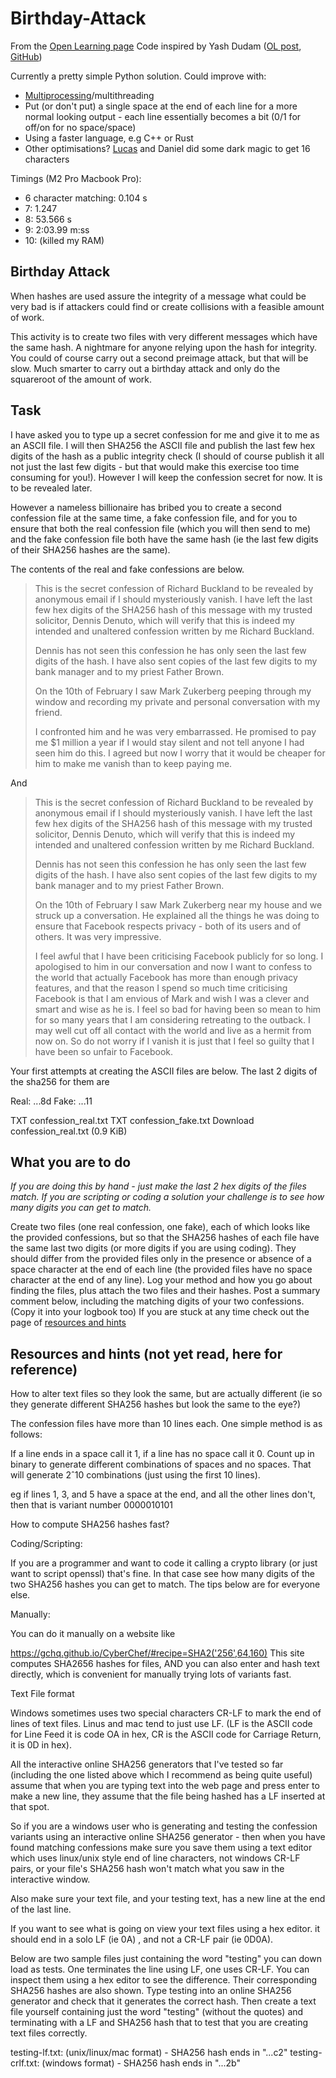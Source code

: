 # Birthday-Attack
From the [Open Learning page](https://www.openlearning.com/unswcyber/courses/security-engineering-23t3/activities/birthday/?cl=1)
Code inspired by Yash Dudam ([OL post](https://www.openlearning.com/u/yashdudam-s0swsx/blog/BirthdayAttack/), [GitHub](https://github.com/YashDudam/birthday-attack/blob/main/birthday_attack.py))

Currently a pretty simple Python solution. Could improve with:
- [Multiprocessing](https://www.openlearning.com/u/liamsmith-s124mp/blog/BirthdayAttack/)/multithreading
- Put (or don't put) a single space at the end of each line for a more normal looking output - each line essentially becomes a bit (0/1 for off/on for no space/space)
- Using a faster language, e.g C++ or Rust
- Other optimisations? [Lucas](https://www.openlearning.com/u/lucasharvey-s0t5ay/blog/BirthdayAttack16Characters/) and Daniel did some dark magic to get 16 characters

Timings (M2 Pro Macbook Pro):
- 6 character matching: 0.104 s
- 7: 1.247
- 8: 53.566 s
- 9: 2:03.99 m:ss
- 10: (killed my RAM)

## Birthday Attack

When hashes are used assure the integrity of a message what could be very bad is if attackers could find or create collisions with a feasible amount of work.  

This activity is to create two files with very different messages which have the same hash.  A nightmare for anyone relying upon the hash for integrity.  You could of course carry out a second preimage attack, but that will be slow.  Much smarter to carry out a birthday attack and only do the squareroot of the amount of work.

## Task
I have asked you to type up a secret confession for me and give it to me as an ASCII file.  I will then SHA256 the ASCII file and publish the last few hex digits of the hash as a public integrity check (I should of course publish it all not just the last few digits - but that would make this exercise too time consuming for you!).  However I will keep the confession secret for now.  It is to be revealed later.

However a nameless billionaire has bribed you to create a second confession file at the same time, a fake confession file, and for you to ensure that both the real confession file (which you will then send to me) and the fake confession file both have the same hash (ie the last few digits of their SHA256 hashes are the same).

The contents of the real and fake confessions are below.

> This is the secret confession of Richard Buckland
> to be revealed by anonymous email if I should
> mysteriously vanish. I have left the last few hex
> digits of the SHA256 hash of this message with my
> trusted solicitor, Dennis Denuto, which will verify
> that this is indeed my intended and unaltered
> confession written by me Richard Buckland.
> 
> Dennis has not seen this confession he has only seen
> the last few digits of the hash. I have also sent copies
> of the last few digits to my bank manager and to my priest
> Father Brown.
> 
> On the 10th of February I saw Mark Zukerberg peeping
> through my window and recording my private and personal
> conversation with my friend.
> 
> I confronted him and he was very embarrassed. He
> promised to pay me $1 million a year if I would stay
> silent and not tell anyone I had seen him do this. I
> agreed but now I worry that it would be cheaper for him
> to make me vanish than to keep paying me.

And 

> This is the secret confession of Richard Buckland
> to be revealed by anonymous email if I should
> mysteriously vanish. I have left the last few hex
> digits of the SHA256 hash of this message with my
> trusted solicitor, Dennis Denuto, which will verify
> that this is indeed my intended and unaltered
> confession written by me Richard Buckland.
> 
> Dennis has not seen this confession he has only seen
> the last few digits of the hash. I have also sent copies
> of the last few digits to my bank manager and to my priest
> Father Brown.
> 
> On the 10th of February I saw Mark Zukerberg near my
> house and we struck up a conversation. He explained all
> the things he was doing to ensure that Facebook respects
> privacy - both of its users and of others. It was very
> impressive.
> 
> I feel awful that I have been criticising Facebook publicly
> for so long. I apologised to him in our conversation and
> now I want to confess to the world that actually Facebook
> has more than enough privacy features, and that the reason
> I spend so much time criticising Facebook is that I am
> envious of Mark and wish I was a clever and smart and wise
> as he is. I feel so bad for having been so mean to him for
> so many years that I am considering retreating to the outback.
> I may well cut off all contact with the world and live as a
> hermit from now on. So do not worry if I vanish it is just
> that I feel so guilty that I have been so unfair to Facebook.


Your first attempts at creating the ASCII files are below.  The last 2 digits of the sha256 for them are

Real: ...8d
Fake: ...11

TXT
confession_real.txt
TXT
confession_fake.txt
 Download confession_real.txt (0.9 KiB)


## What you are to do
*If you are doing this by hand - just make the last 2 hex digits of the files match.  If you are scripting or coding a solution your challenge is to see how many digits you can get to match.* 

Create two files (one real confession, one fake), each of which looks like the provided confessions, but so that the SHA256 hashes of each file have the same last two digits (or more digits if you are using coding).  They should differ from the provided files only in the presence or absence of a space character at the end of each line (the provided files have no space character at the end of any line).
Log your method and how you go about finding the files, plus attach the two files and their hashes.
Post a summary comment below, including the matching digits of your two confessions.  (Copy it into your logbook too)
If you are stuck at any time check out the page of [resources and hints](https://www.openlearning.com/unswcyber/courses/security-engineering-23t3/activities/birthday/hints/?cl=1)

## Resources and hints (not yet read, here for reference)
How to alter text files so they look the same, but are actually different (ie so they generate different SHA256 hashes but look the same to the eye?)

The confession files have more than 10 lines each.  One simple method is as follows:

If a line ends in a space call it 1, if a line has no space call it 0.  Count up in binary to generate different combinations of spaces and no spaces.  That will generate 2ˆ10 combinations (just using the first 10 lines).

eg if lines 1, 3, and 5 have a space at the end, and all the other lines don't, then that is variant number 0000010101

 

How to compute SHA256 hashes fast?

Coding/Scripting:

If you are a programmer and want to code it calling a crypto library (or just want to script openssl) that's fine.  In that case see how many digits of the two SHA256 hashes you can get to match.  The tips below are for everyone else.

Manually:

You can do it manually on a website like

https://gchq.github.io/CyberChef/#recipe=SHA2('256',64,160)
This site computes SHA2656 hashes for files, AND
you can also enter and hash text directly, which is convenient for manually trying lots of variants fast.
 

 

Text File format

Windows sometimes uses two special characters CR-LF to mark the end of lines of text files.  Linus and mac tend to just use LF.   (LF is the ASCII code for Line Feed it is code OA in hex, CR is the ASCII code for Carriage Return, it is 0D in hex).

All the interactive online SHA256 generators that I've tested so far (including the one listed above which I recommend as being quite useful) assume that when you are typing text into the web page and press enter to make a new line, they assume that the file being hashed has a LF inserted at that spot.  

So if you are a windows user who is generating and testing the confession variants using an interactive online SHA256 generator - then when you have found matching confessions make sure you save them using a text editor which uses linux/unix style end of line characters, not windows CR-LF pairs, or your file's SHA256 hash won't match what you saw in the interactive window.

Also make sure your text file, and your testing text, has a new line at the end of the last line.

If you want to see what is going on view your text files using a hex editor.  it should end in a solo LF (ie 0A) , and not a CR-LF pair (ie 0D0A).  

Below are two sample files just containing the word "testing" you can down load as tests.  One terminates the line using LF, one uses CR-LF.  You can inspect them using a hex editor to see the difference.  Their corresponding SHA256 hashes are also shown.  Type testing into an online SHA256 generator and check that it generates the correct hash.  Then create a text file yourself containing just the word "testing" (without the quotes) and terminating with a LF and  SHA256 hash that to test that you are creating text files correctly.

testing-lf.txt: (unix/linux/mac format) - SHA256 hash ends in "...c2"
testing-crlf.txt: (windows format) - SHA256 hash ends in "...2b"
